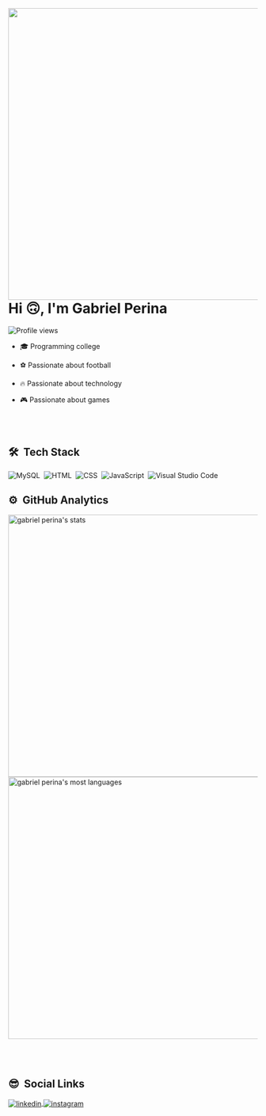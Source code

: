 <img align="right" height="590em" src="https://raw.githubusercontent.com/gist/gabrielperina/cb32437fa85642685dc494e19f55372f/raw/e47944fd6e71c9eb38d67b1ef1f8e99a065af1d5/githubcard.svg"/>

<h1 align="left">Hi 🙃, I'm Gabriel Perina</h1>

<p align="left"> <img src="https://komarev.com/ghpvc/?username=gabrielperina&color=red" alt="Profile views" /> </p>

- 🎓 Programming college

- ⚽ Passionate about football

- 🔥 Passionate about technology

- 🎮 Passionate about games

<br><br>

## 🛠 &nbsp;Tech Stack

![MySQL](https://img.shields.io/badge/-MySQL-05122A?style=flat&logo=mysql)&nbsp;
![HTML](https://img.shields.io/badge/-HTML-05122A?style=flat&logo=HTML5)&nbsp;
![CSS](https://img.shields.io/badge/-CSS-05122A?style=flat&logo=CSS3&logoColor=1572B6)&nbsp;
![JavaScript](https://img.shields.io/badge/-JavaScript-05122A?style=flat&logo=javascript)&nbsp;
![Visual Studio Code](https://img.shields.io/badge/-Visual%20Studio%20Code-05122A?style=flat&logo=visual-studio-code&logoColor=007ACC)&nbsp;

## ⚙️ &nbsp;GitHub Analytics

<p align="left">
<img width="530em" src="https://github-readme-stats.vercel.app/api?username=gabrielperina&show_icons=true&theme=vision-friendly-dark" alt="gabriel perina's stats"/>
<img width="530em" src="https://github-readme-stats.vercel.app/api/top-langs/?username=gabrielperina&layout=compact&theme=vision-friendly-dark" alt="gabriel perina's most languages"/>
</p>

<br><br>

## 😎 &nbsp;Social Links

<a href="https://www.linkedin.com/in/gabrielperina/" target="_blank">
<img align="center" src="https://img.shields.io/badge/-gabrielperina-05122A?style=flat&logo=linkedin" alt="linkedin"/>
</a>

<a href="https://www.instagram.com/gabrielperinaa/" target="_blank">
<img align="center" src="https://img.shields.io/badge/-gabrielperina-05122A?style=flat&logo=instagram" alt="instagram"/>
</a>






